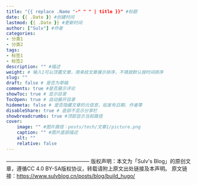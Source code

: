 ```yaml
---
title: "{{ replace .Name "-" " " | title }}" #标题
date: {{ .Date }} #创建时间
lastmod: {{ .Date }} #更新时间
author: ["Sulv"] #作者
categories:
- 分类1
- 分类2
tags:
- 标签1
- 标签2
description: "" #描述
weight: # 输入1可以顶置文章，用来给文章展示排序，不填就默认按时间排序
slug: ""
draft: false # 是否为草稿
comments: true #是否展示评论
showToc: true # 显示目录
TocOpen: true # 自动展开目录
hidemeta: false # 是否隐藏文章的元信息，如发布日期、作者等
disableShare: true # 底部不显示分享栏
showbreadcrumbs: true #顶部显示当前路径
cover:
    image: "" #图片路径：posts/tech/文章1/picture.png
    caption: "" #图片底部描述
    alt: ""
    relative: false
---
```


————————————————
版权声明：本文为「Sulv's Blog」的原创文章，遵循CC 4.0 BY-SA版权协议，转载请附上原文出处链接及本声明。
原文链接：https://www.sulvblog.cn/posts/blog/build_hugo/